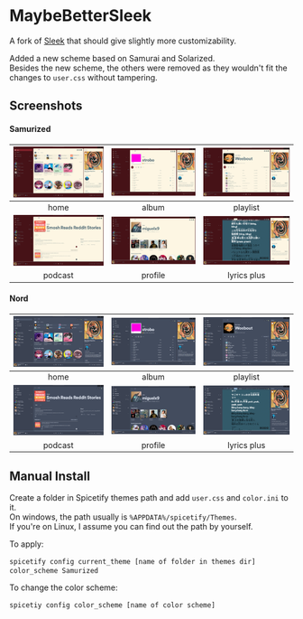# MaybeBetterSleek
A fork of [Sleek](https://github.com/spicetify/spicetify-themes/tree/master/Sleek) that should give slightly more customizability.

Added a new scheme based on Samurai and Solarized.<br/>
Besides the new scheme, the others were removed as they wouldn't fit the changes to `user.css` without tampering.

## Screenshots
#### Samurized
| ![image](./images/samurized_home.png)         | ![image](./images/samurized_album.png)          | ![image](./images/samurized_playlist.png)         |
| :-------------------------------------------: | :---------------------------------------------: | :-----------------------------------------------: |
|                     home                      |                      album                      |                     playlist                      |
| ![image](./images/samurized_podcast.png)      | ![image](./images/samurized_profile.png)        | ![image](./images/samurized_lyricsplus.png)       |
|                    podcast                    |                     profile                     |                    lyrics plus                    |

#### Nord
| ![image](./images/nord_home.png)              | ![image](./images/nord_album.png)               | ![image](./images/nord_playlist.png)              |
| :-------------------------------------------: | :---------------------------------------------: | :-----------------------------------------------: |
|                     home                      |                      album                      |                     playlist                      |
| ![image](./images/nord_podcast.png)           | ![image](./images/nord_profile.png)             | ![image](./images/nord_lyricsplus.png)            |
|                    podcast                    |                     profile                     |                    lyrics plus                    |

## Manual Install
Create a folder in Spicetify themes path and add `user.css` and `color.ini` to it. <br/>
On windows, the path usually is `%APPDATA%/spicetify/Themes`.<br/>
If you're on Linux, I assume you can find out the path by yourself.

To apply:
```
spicetify config current_theme [name of folder in themes dir] color_scheme Samurized
```
To change the color scheme:
```
spicetiy config color_scheme [name of color scheme]
```
